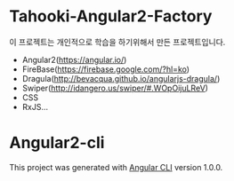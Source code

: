 # Tahooki-Angular2-Factory

이 프로젝트는 개인적으로 학습을 하기위해서 만든 프로젝트입니다.

- Angular2(https://angular.io/)
- FireBase(https://firebase.google.com/?hl=ko)
- Dragula(http://bevacqua.github.io/angularjs-dragula/)
- Swiper(http://idangero.us/swiper/#.WOpOijuLReV)
- CSS
- RxJS...

# Angular2-cli

This project was generated with [Angular CLI](https://github.com/angular/angular-cli) version 1.0.0.
